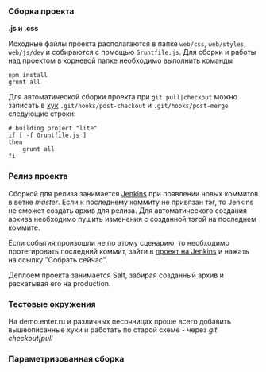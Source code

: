 ### Сборка проекта

**.js и .css**

Исходные файлы проекта располагаются в папке `web/css`, `web/styles`, `web/js/dev` и собираются с помощью `Gruntfile.js`.
Для сборки и работы над проектом в корневой папке необходимо выполнить команды

```
npm install
grunt all
```

Для автоматической сборки проекта при `git pull|checkout` можно записать в [хук](http://git-scm.com/docs/githooks)
`.git/hooks/post-checkout` и `.git/hooks/post-merge`  следующие строки:

```
# building project "lite"
if [ -f Gruntfile.js ]
then
    grunt all
fi
```

### Релиз проекта

Сборкой для релиза занимается [Jenkins](http://ci.ent3.ru) при появлении новых коммитов в ветке *master*. 
Если к последнему коммиту не привязан тэг, то Jenkins не сможет создать архив для релиза. Для автоматического создания 
архива необходимо пушить изменения с созданной тэгой на последнем коммите.

Если события произошли не по этому сценарию, то необходимо протегировать последний коммит, зайти
в [проект на Jenkins](http://ci.ent3.ru/job/site-prod/) и нажать на ссылку "Собрать сейчас".

Деплоем проекта занимается Salt, забирая созданный архив и раскатывая его на production.

### Тестовые окружения

На demo.enter.ru и различных песочницах проще всего добавить вышеописанные хуки и работать по старой схеме - через 
*git checkout|pull*

### Параметризованная сборка

